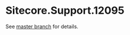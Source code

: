 # Sitecore.Support.12095

See [master branch](https://github.com/sitecoresupport/Sitecore.Support.12095) for details.